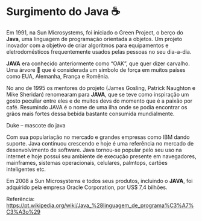 # Surgimento do Java ☕

Em 1991, na Sun Microsystems, foi iniciado o Green Project, o berço do **Java**, uma 
linguagem de programação orientada a objetos. Um projeto inovador com a objetivo de 
criar algoritmos para equipamentos e eletrodomésticos frequentemente usados pelas 
pessoas no seu dia-a-dia.

**JAVA** era conhecido anteriormente como “OAK”, que quer dizer carvalho. Uma árvore 🌳 
que é considerada um símbolo de força em muitos países como EUA, Alemanha, França e
Romênia. 

No ano de 1995 os mentores do projeto (James Gosling, Patrick Naughton e Mike Sheridan) 
renomearam para **JAVA**, que se teve como inspiração um gosto peculiar entre eles e de 
muitos devs do momento que é a paixão por café. Resumindo JAVA é o nome de uma ilha onde
se podia encontrar os grãos mais fortes dessa bebida bastante consumida mundialmente.

Duke – mascote do java

Com sua populariação no mercado e grandes empresas como IBM dando suporte. Java continuou
crescendo e hoje é uma referência no mercado de desenvolvimento de software. Java tornou-se
popular pelo seu uso na internet e hoje possui seu ambiente de execução presente em navegadores,
mainframes, sistemas operacionais, celulares, palmtops, cartões inteligentes etc.

Em 2008 a Sun Microsystems e todos seus produtos, incluindo o **JAVA**, foi adquirido 
pela empresa Oracle Corporation, por US$ 7,4 bilhões.

Referência:
https://pt.wikipedia.org/wiki/Java_%28linguagem_de_programa%C3%A7%C3%A3o%29
